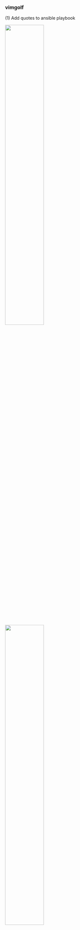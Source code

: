 ### vimgolf

(1) Add quotes to ansible playbook

<img src="https://user-images.githubusercontent.com/93987703/144702735-af431738-7f7e-4f82-96a4-90df28c890ce.png" width=50% height=50%> <img src="https://user-images.githubusercontent.com/93987703/144702740-6994a1a5-6691-419b-88d4-a2d141a67a72.png" width=50% height=50%>

Score: 9
1. 먼저 문서 맨 끝으로 이동한다: G
2. 단어 단위로 이동하면서 단어 시작을 기점으로 {로 이동한다: W
3. 해당 커서에서 입력모드로 바꿔주면 되기 때문에 바꾸어준다: i
4. "를 입력한다: "
5. 입력모드인 상태에서 문장 끝으로 이동한다: End
6. "를 입력한다: "
7. 입력모드에서 명령어모드로 바꿔준다: Esc
8. 저장 후 종료한다: ZZ

<img src="https://user-images.githubusercontent.com/93987703/144703236-959ef119-d831-4a04-9b56-3586a5e37330.png" width=50% height=50%>


(2) simple replacements

<img src="https://user-images.githubusercontent.com/93987703/144703310-d66c0446-a44d-40ad-96d2-e5b57c49f32c.png" width=50% height=50%>
<img src="https://user-images.githubusercontent.com/93987703/144703313-c452629d-6183-40cf-b3f4-944d3d88a781.png" width=50% height=50%>

sublime --> vim
emacs --> vim

Score: 27

1. 문서 전체에 대한 문자열치환을 위해서 :%s/
2. 바꿀 문자인 sublime과 emacs를 or로 연결해준다: sublime\|emacs
3. 이를 vim으로 바꾸어준다: /vim
4. 전체를 바꿔줄 것이기 때문에 g옵션을 준다: /g

<img src="https://user-images.githubusercontent.com/93987703/144703857-47f71a4e-763f-4421-9040-d71a3387aa61.png" width=50% height=50%>


(3) Satisfy the go linter

<img src="https://user-images.githubusercontent.com/93987703/144703897-e68f1cde-6ddf-4efa-84b7-0f3c95f43c36.png" width=50% height=50%>
<img src="https://user-images.githubusercontent.com/93987703/144703899-c6c547f1-2f7e-4527-86bc-4e2ea589d717.png" width=50% height=50%>

Score: 

1. 먼저 4번째 줄로 이동해준다: :4 
2. 그러면 커서가 V로 이동하고 그 앞줄에 주석문을 추가하기 때문에 현재 라인 이전 줄 추가해서 편집모드를 열어준다: O
3. // Version TODO 작성한다
4. 또 작성해야할 줄과 Debug단어만 다르기 때문에 명령모드로 빠져나와 복사해준다: Esc, yy
5. 밑 줄로 이동한다: j
6. 그 밑에 복사한 내용을 붙여넣는다: p
7. 커서가 /로 이동하고 다음 문자의 시작으로 이동한다: W
8. 단어 단위로 편집하는 cw로 Version단어를 Debug로 수정한다: cw, Debug작성
9. 명령모드로 돌아와서 저장후 나간다: Esc, ZZ

